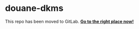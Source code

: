# douane-dkms

This repo has been moved to GitLab. [**Go to the right place now!**](https://gitlab.com/douaneapp/douane-dkms)
